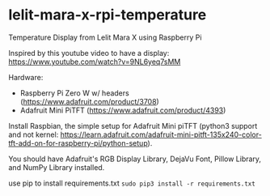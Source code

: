 # lelit-mara-x-rpi-temperature
Temperature Display from Lelit Mara X using Raspberry Pi

Inspired by this youtube video to have a display: https://www.youtube.com/watch?v=9NL6yeq7sMM

Hardware:

* Raspberry Pi Zero W w/ headers (https://www.adafruit.com/product/3708)
* Adafruit Mini PiTFT (https://www.adafruit.com/product/4393)





Install Raspbian, the simple setup for Adafruit Mini piTFT (python3 support and not kernel: https://learn.adafruit.com/adafruit-mini-pitft-135x240-color-tft-add-on-for-raspberry-pi/python-setup).

You should have Adafruit's RGB Display Library, DejaVu Font, Pillow Library, and NumPy Library installed.

use pip to install requirements.txt
`sudo pip3 install -r requirements.txt`


